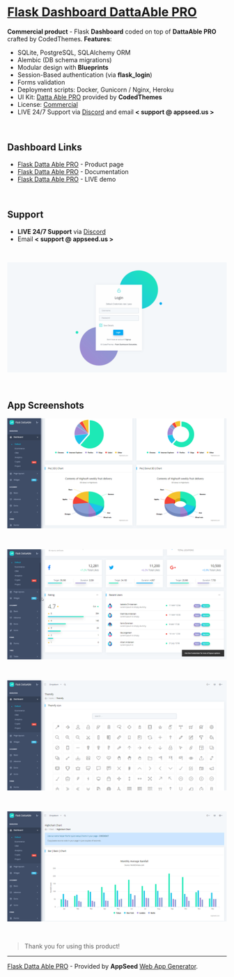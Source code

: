 # [Flask Dashboard DattaAble PRO](https://appseed.us/admin-dashboards/flask-dashboard-dattaable-pro)

**Commercial product** - Flask **Dashboard** coded on top of **DattaAble PRO** crafted by CodedThemes. **Features**:

- SQLite, PostgreSQL, SQLAlchemy ORM
- Alembic (DB schema migrations)
- Modular design with **Blueprints**
- Session-Based authentication (via **flask_login**)
- Forms validation
- Deployment scripts: Docker, Gunicorn / Nginx, Heroku
- UI Kit: [Datta Able PRO](https://codedthemes.com/item/datta-able-bootstrap-admin-template/) provided by **CodedThemes**
- License: [Commercial](https://github.com/app-generator/flask-dashboard-dattaable-pro/blob/master/LICENSE.md)
- LIVE 24/7 Support via [Discord](https://discord.gg/fZC6hup) and email **< support @ appseed.us >**

<br />

## Dashboard Links

- [Flask Datta Able PRO](https://appseed.us/admin-dashboards/flask-dashboard-dattaable-pro) - Product page
- [Flask Datta Able PRO](https://docs.appseed.us/admin-dashboards/flask-dashboard-dattaable-pro) - Documentation
- [Flask Datta Able PRO](https://flask-dashboard-dattaable-pro.appseed.us/) - LIVE demo

<br />

## Support

- **LIVE 24/7 Support** via [Discord](https://discord.gg/fZC6hup)
- Email **< support @ appseed.us >**

<br />

![Flask Dashboard DattaAble PRO - Gif animated intro.](https://raw.githubusercontent.com/app-generator/static/master/flask-dashboard-dattaable-pro/flask-dashboard-dattaable-pro-intro.gif)

<br />

## App Screenshots

![Flask Dashboard DattaAble PRO - App Screen.](https://raw.githubusercontent.com/app-generator/static/master/flask-dashboard-dattaable-pro/flask-dashboard-dattaable-pro-screen-6.png)

<br />

![Flask Dashboard DattaAble PRO - App Screen.](https://raw.githubusercontent.com/app-generator/static/master/flask-dashboard-dattaable-pro/flask-dashboard-dattaable-pro-screen-1.png)

<br />

![Flask Dashboard DattaAble PRO - App Screen.](https://raw.githubusercontent.com/app-generator/static/master/flask-dashboard-dattaable-pro/flask-dashboard-dattaable-pro-screen-4.png)

<br />

![Flask Dashboard DattaAble PRO - App Screen.](https://raw.githubusercontent.com/app-generator/static/master/flask-dashboard-dattaable-pro/flask-dashboard-dattaable-pro-screen-5.png)

<br />

> Thank you for using this product!

---
[Flask Datta Able PRO](https://appseed.us/admin-dashboards/flask-dashboard-dattaable-pro) - Provided by **AppSeed** [Web App Generator](https://appseed.us/app-generator).
